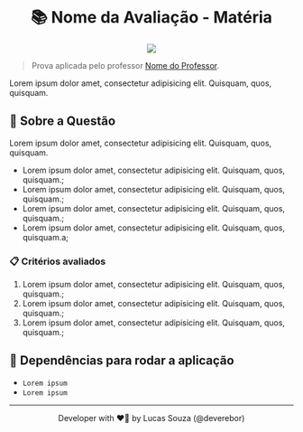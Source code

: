 <h1 align="center">📚 Nome da Avaliação - Matéria</h1>

<p align="center">
  <img src="https://cdn.shopify.com/s/files/1/1385/6131/files/homepage-hero-team_grande.gif?v=1506621193">
</p>

> Prova aplicada pelo professor [Nome do Professor](https://www.linkedin.com/in/).

Lorem ipsum dolor amet, consectetur adipisicing elit. Quisquam, quos, quisquam.

## 📢 Sobre a Questão

Lorem ipsum dolor amet, consectetur adipisicing elit. Quisquam, quos, quisquam.

- Lorem ipsum dolor amet, consectetur adipisicing elit. Quisquam, quos, quisquam.;
- Lorem ipsum dolor amet, consectetur adipisicing elit. Quisquam, quos, quisquam.;
- Lorem ipsum dolor amet, consectetur adipisicing elit. Quisquam, quos, quisquam.;
- Lorem ipsum dolor amet, consectetur adipisicing elit. Quisquam, quos, quisquam.a;

### 📋 Critérios avaliados

1. Lorem ipsum dolor amet, consectetur adipisicing elit. Quisquam, quos, quisquam.;
2. Lorem ipsum dolor amet, consectetur adipisicing elit. Quisquam, quos, quisquam.;
3. Lorem ipsum dolor amet, consectetur adipisicing elit. Quisquam, quos, quisquam.;

## 🎯 Dependências para rodar a aplicação

- `Lorem ipsum`
- `Lorem ipsum`

---

<p align='center'>
  Developer with ❤️‍🔥 by Lucas Souza (@deverebor)
</p>
